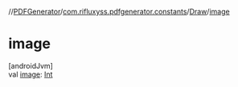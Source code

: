 //[PDFGenerator](../../../index.md)/[com.rifluxyss.pdfgenerator.constants](../index.md)/[Draw](index.md)/[image](image.md)

# image

[androidJvm]\
val [image](image.md): [Int](https://kotlinlang.org/api/latest/jvm/stdlib/kotlin/-int/index.html)
